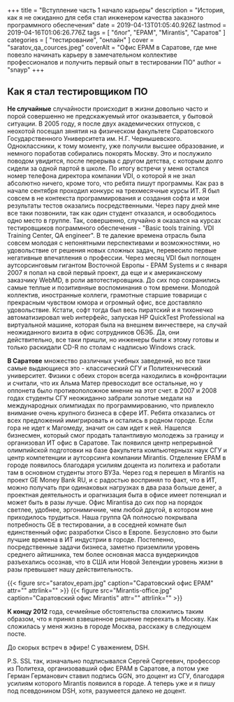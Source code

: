 +++
title = "Вступление часть 1 начало карьеры"
description = "История, как я не ожиданно для себя стал инженером качества заказного программного обеспечения"
date = 2019-04-13T01:05:40.926Z
lastmod = 2019-04-16T01:06:26.776Z
tags = [ "блог", "EPAM", "Mirantis", "Саратов" ]
categories = [ "тестирование", "онлайн" ]
cover = "saratov_qa_cources.jpeg"
coverAlt = "Офис EPAM в Саратове, где мне повезло начинать карьеру в замечательном коллективе профессионалов и получить первый опыт в тестировании ПО"
author = "snayp"
+++

## Как я стал тестировщиком ПО

**Не случайные** случайности происходит в жизни довольно часто и порой совершенно не предскажуемый итог оказывается, у бытовой ситуации. В 2005 году, я после двух академических отпусков, с неохотой посещал зянятия на физическом факультете Саратовского Государственного Университета им. Н.Г. Чернышевского. Одноклассники, к тому моменту, уже получили высшее образование, и немного поработав собирались покорять Москву. Это и послужило поводом увидится, после  перерыва с другом детства, с которым долго сидели за одной партой в школе. По итогу встречи у меня остался номер телефона директора компании VDI, о которой я не знал абсолютно ничего, кроме того, что ребята пишут программы. Как раз в начале сентября проходил конкурс на трехмесячные курсы ИТ. Я был совсем в не контекста программирования и создания софта и мои результаты тестов оказались посредственными. Через пару дней мне все таки позвонили, так как один студент отказался,  и освободилось одно место в группе. Так, совершенно, случайно я оказался на курсах тестировщиков пограммного обеспечения - "Basic tools training. VDI Training Center, QA engineer". В те далекие времена отрасль была совсем молодая с непонятными перспективами и возможностями, но удовольствие от решения новых сложных задач, перевесило первые негативные впечатления о профессии. Через месяц VDI был поглощен аутсорсинговым гигантом Восточной Европы - EPAM Systems и с января 2007 я попал на свой первый проект, да еще и к американскому заказчику WebMD, в роли автотестировщика. До сих пор сохранились самые теплые и позитивняые воспоминания о том времени. Молодой коллектив, иностранные коллеги, грамотные старшие товарищи с прекрасным чувством юмора и огромный офис, все доставляло удовольствие. Кстати, софт тогда был весь пиратский и я тихонечко автоматизировал web интерфейс, запуская HP QuickTest Professional на виртуальной машине, которая была на внешнем винчествере, на случай неожиданного визита в офис сотрудников ОБЭБ. Да, они действительно, все таки пришли, но инженеры были к этому готовы и только раскидали CD-R по столам с надписью Windows crack.

**В Саратове** множество различных учебных заведений, но все таки самые выдающиеся это - классический СГУ и Политехнический университет. Физики с обеих сторон всегда находились в конфронтации и считали, что их Альма Матер превосходит все остальные, но у оппонета было противоположное мнение на этот счет. в 2007 и 2008 годах студенты СГУ неожиданно забрали золотые медали на международных олимпиадах по программированию, что привлекло внимание очень крупного бизнеса в сфере ИТ. Ребята отказались от всех предложений имигрировать и остались в родном городе. Если гора не идет к Магомеду, значит он сам идет к ней. Нашелся бизнесмен, который смог продать талантливую молодежь за границу и организовал ИТ офис в Саратове. Так появился центр непрерывной олимпийской подготовки на базе факультета компьютернызх наук СГУ и центр компетенции и аутсорсинга компании Mirantis. Отделение EPAM в городе появилось благодаря усилиям доцента из политеха и работали там в основном студенты этого ВУЗа. Через год я перешел в Mirantis на проект GE Money Bank RU, и с радостью воспринял то факт, что в ИТ, можно получать при одинаковых нагрузках в два раза больше денег, а проектная деятельность и орагнизация быта в офисе имеет потенциал и может быть в разы лучше. Офис Mirantisa до сих пор на порядок светлее, удобнее, эргонимичние, чем любой другой, в котором мне приходилось трудиться. Наша группа QA полносью покрывала потребность GE в тестировании, а в соседней комнате был единственный офис разработки Cisco в Европе. Безусловно это были лучшие времена в ИТ индустрии в городе. Постепенно, посредственные задачи бизнеса, заметно приземлили уровень среднего айтишника, тем более основная масса вундеркиндов разъехались осознав, что в США или Новой Зелендии уровень жизни в разы превышает нашу действительность.

{{< figure src="saratov_epam.jpg" caption="Саратовский офис EPAM" attr="" attrlink="" >}}
{{< figure src="Mirantis-office.jpg" caption="Саратовский офис Mirantis" attr="" attrlink="" >}}

**К концу 2012** года, сечмейные обстоятельства сложились таким образом, что я принял взвешенное решение переехать в Москву. Как сложилась у меня жизнь в городе Москва, расскажу в следующем посте.

До скорых встреч в эфире!
С уважением, DSH.

P.S. SSL так, изначально подписывался Сергей Сергеевич, профессор из Политеха, организовавший офис EPAM в Саратове, а потом уже Герман Германович ставил подпись GGN, это доцент из СГУ, благодаря усилиям которого Mirantis появился в городе. А теперь уже и я пишу под псевдонином DSH, хотя, разумеется далеко не доцент.
